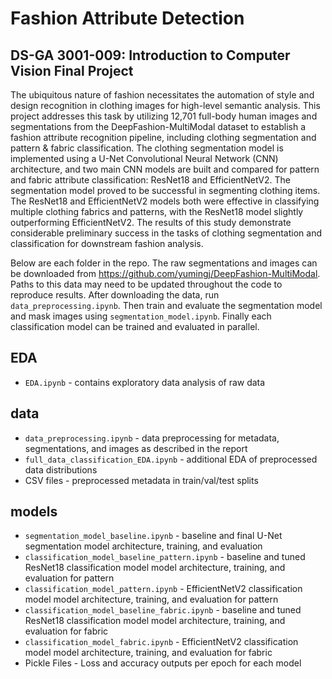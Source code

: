 # Fashion Attribute Detection
## DS-GA 3001-009: Introduction to Computer Vision Final Project

The ubiquitous nature of fashion necessitates the automation of style and design recognition in clothing images for high-level semantic analysis. This project addresses this task by utilizing 12,701 full-body human images and segmentations from the DeepFashion-MultiModal dataset to establish a fashion attribute recognition pipeline, including clothing segmentation and pattern \& fabric classification.  The clothing segmentation model is implemented using a U-Net Convolutional Neural Network (CNN) architecture, and two main CNN models are built and compared for pattern and fabric attribute classification: ResNet18 and EfficientNetV2.  The segmentation model proved to be successful in segmenting clothing items. The ResNet18 and EfficientNetV2 models both were effective in classifying multiple clothing fabrics and patterns, with the ResNet18 model slightly outperforming EfficientNetV2. The results of this study demonstrate considerable preliminary success in the tasks of clothing segmentation and classification for downstream fashion analysis.

Below are each folder in the repo.  The raw segmentations and images can be downloaded from https://github.com/yumingj/DeepFashion-MultiModal.  Paths to this data may need to be updated throughout the code to reproduce results.  After downloading the data, run `data_preprocessing.ipynb`.  Then train and evaluate the segmentation model and mask images using `segmentation_model.ipynb`.  Finally each classification model can be trained and evaluated in parallel.

## EDA
- `EDA.ipynb` - contains exploratory data analysis of raw data
  
## data
- `data_preprocessing.ipynb` - data preprocessing for metadata, segmentations, and images as described in the report
- `full_data_classification_EDA.ipynb` - additional EDA of preprocessed data distributions
- CSV files - preprocessed metadata in train/val/test splits
  
## models
- `segmentation_model_baseline.ipynb` - baseline and final U-Net segmentation model architecture, training, and evaluation
- `classification_model_baseline_pattern.ipynb` - baseline and tuned ResNet18 classification model model architecture, training, and evaluation for pattern
- `classification_model_pattern.ipynb` - EfficientNetV2 classification model model architecture, training, and evaluation for pattern
- `classification_model_baseline_fabric.ipynb` - baseline and tuned ResNet18 classification model model architecture, training, and evaluation for fabric
- `classification_model_fabric.ipynb` - EfficientNetV2 classification model model architecture, training, and evaluation for fabric
- Pickle Files - Loss and accuracy outputs per epoch for each model

